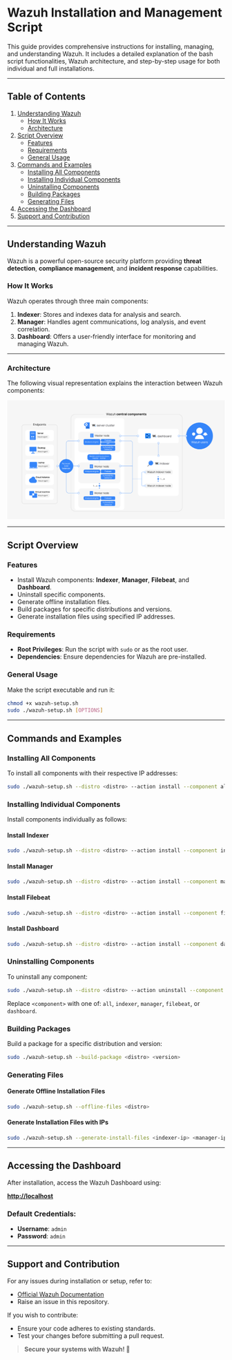 
# Wazuh Installation and Management Script

This guide provides comprehensive instructions for installing, managing, and understanding Wazuh. It includes a detailed explanation of the bash script functionalities, Wazuh architecture, and step-by-step usage for both individual and full installations.

---

## Table of Contents

1. [Understanding Wazuh](#understanding-wazuh)
   - [How It Works](#how-it-works)
   - [Architecture](#architecture)
2. [Script Overview](#script-overview)
   - [Features](#features)
   - [Requirements](#requirements)
   - [General Usage](#general-usage)
3. [Commands and Examples](#commands-and-examples)
   - [Installing All Components](#installing-all-components)
   - [Installing Individual Components](#installing-individual-components)
   - [Uninstalling Components](#uninstalling-components)
   - [Building Packages](#building-packages)
   - [Generating Files](#generating-files)
4. [Accessing the Dashboard](#accessing-the-dashboard)
5. [Support and Contribution](#support-and-contribution)

---

## Understanding Wazuh

Wazuh is a powerful open-source security platform providing **threat detection**, **compliance management**, and **incident response** capabilities.

### How It Works

Wazuh operates through three main components:

1. **Indexer**: Stores and indexes data for analysis and search.
2. **Manager**: Handles agent communications, log analysis, and event correlation.
3. **Dashboard**: Offers a user-friendly interface for monitoring and managing Wazuh.

---

### Architecture

The following visual representation explains the interaction between Wazuh components:

![Wazuh Architecture](assets/deployment-architecture1.png)

---

## Script Overview

### Features

- Install Wazuh components: **Indexer**, **Manager**, **Filebeat**, and **Dashboard**.
- Uninstall specific components.
- Generate offline installation files.
- Build packages for specific distributions and versions.
- Generate installation files using specified IP addresses.

### Requirements

- **Root Privileges**: Run the script with `sudo` or as the root user.
- **Dependencies**: Ensure dependencies for Wazuh are pre-installed.

### General Usage

Make the script executable and run it:

```bash
chmod +x wazuh-setup.sh
sudo ./wazuh-setup.sh [OPTIONS]
```

---

## Commands and Examples

### Installing All Components

To install all components with their respective IP addresses:

```bash
sudo ./wazuh-setup.sh --distro <distro> --action install --component all --indexer-ip <indexer-ip> --manager-ip <manager-ip> --dashboard-ip <dashboard-ip> --filebeat-ip <filebeat-ip>
```

### Installing Individual Components

Install components individually as follows:

#### Install Indexer
```bash
sudo ./wazuh-setup.sh --distro <distro> --action install --component indexer --indexer-ip <indexer-ip>
```

#### Install Manager
```bash
sudo ./wazuh-setup.sh --distro <distro> --action install --component manager
```

#### Install Filebeat
```bash
sudo ./wazuh-setup.sh --distro <distro> --action install --component filebeat --filebeat-ip <filebeat-ip>
```

#### Install Dashboard
```bash
sudo ./wazuh-setup.sh --distro <distro> --action install --component dashboard --dashboard-ip <dashboard-ip>
```

### Uninstalling Components

To uninstall any component:

```bash
sudo ./wazuh-setup.sh --distro <distro> --action uninstall --component <component>
```

Replace `<component>` with one of: `all`, `indexer`, `manager`, `filebeat`, or `dashboard`.

### Building Packages

Build a package for a specific distribution and version:

```bash
sudo ./wazuh-setup.sh --build-package <distro> <version>
```

### Generating Files

#### Generate Offline Installation Files
```bash
sudo ./wazuh-setup.sh --offline-files <distro>
```

#### Generate Installation Files with IPs
```bash
sudo ./wazuh-setup.sh --generate-install-files <indexer-ip> <manager-ip> <dashboard-ip>
```

---

## Accessing the Dashboard

After installation, access the Wazuh Dashboard using:

**[http://localhost](http://localhost)**

### Default Credentials:
- **Username**: `admin`
- **Password**: `admin`

---

## Support and Contribution

For any issues during installation or setup, refer to:

- [Official Wazuh Documentation](https://documentation.wazuh.com/)
- Raise an issue in this repository.

If you wish to contribute:
- Ensure your code adheres to existing standards.
- Test your changes before submitting a pull request.

> **Secure your systems with Wazuh! 🚀**
